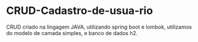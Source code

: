 # CRUD-Cadastro-de-usua-rio




CRUD criado na lingagem JAVA, utilizando spring boot e lombok, utilizamos do modelo de camada simples, e  banco de dados h2.

